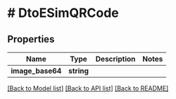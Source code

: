 # # DtoESimQRCode

## Properties

Name | Type | Description | Notes
------------ | ------------- | ------------- | -------------
**image_base64** | **string** |  |

[[Back to Model list]](../../README.md#models) [[Back to API list]](../../README.md#endpoints) [[Back to README]](../../README.md)
